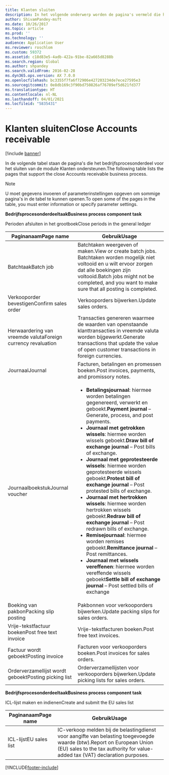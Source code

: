 ```yaml
---
title: Klanten sluiten
description: In het volgende onderwerp worden de pagina's vermeld die het bedrijfsprocesonderdeel voor het sluiten van de module Klanten ondersteunen.
author: ShivamPandey-msft
ms.date: 10/26/2017
ms.topic: article
ms.prod: ''
ms.technology: ''
audience: Application User
ms.reviewer: roschlom
ms.custom: 59372
ms.assetid: c18d83e5-4adb-422a-91be-82a665d8288b
ms.search.region: Global
ms.author: shpandey
ms.search.validFrom: 2016-02-28
ms.dyn365.ops.version: AX 7.0.0
ms.openlocfilehash: bc3355f7fa6f72906e427203234de7ece27595e3
ms.sourcegitcommit: 0e8db169c3f90bd750826af76709ef5d621fd377
ms.translationtype: HT
ms.contentlocale: nl-NL
ms.lasthandoff: 04/01/2021
ms.locfileid: "5835431"
---
```

# <a name="close-accounts-receivable"></a><span data-ttu-id="6326a-103">Klanten sluiten</span><span class="sxs-lookup"><span data-stu-id="6326a-103">Close Accounts receivable</span></span>

[!include [banner](../includes/banner.md)]

<span data-ttu-id="6326a-104">In de volgende tabel staan de pagina's die het bedrijfsprocesonderdeel voor het sluiten van de module Klanten ondersteunen.</span><span class="sxs-lookup"><span data-stu-id="6326a-104">The following table lists the pages that support the close Accounts receivable business process.</span></span>

> [!NOTE] 
> <span data-ttu-id="6326a-105">U moet gegevens invoeren of parameterinstellingen opgeven om sommige pagina's in de tabel te kunnen openen.</span><span class="sxs-lookup"><span data-stu-id="6326a-105">To open some of the pages in the table, you must enter information or specify parameter settings.</span></span>

<span data-ttu-id="6326a-106">**Bedrijfsprocesonderdeeltaak**</span><span class="sxs-lookup"><span data-stu-id="6326a-106">**Business process component task**</span></span>                   

<span data-ttu-id="6326a-107">Perioden afsluiten in het grootboek</span><span class="sxs-lookup"><span data-stu-id="6326a-107">Close periods in the general ledger</span></span>

| <span data-ttu-id="6326a-108">Paginanaam</span><span class="sxs-lookup"><span data-stu-id="6326a-108">Page name</span></span>                            | <span data-ttu-id="6326a-109">Gebruik</span><span class="sxs-lookup"><span data-stu-id="6326a-109">Usage</span></span>                                                                                      |
|--------------------------------------|--------------------------------------------------------------------------------------------|
|<span data-ttu-id="6326a-110">Batchtaak</span><span class="sxs-lookup"><span data-stu-id="6326a-110">Batch job</span></span>                             | <span data-ttu-id="6326a-111">Batchtaken weergeven of maken.</span><span class="sxs-lookup"><span data-stu-id="6326a-111">View or create batch jobs.</span></span> <span data-ttu-id="6326a-112">Batchtaken worden mogelijk niet voltooid en u wilt ervoor zorgen dat alle boekingen zijn voltooid.</span><span class="sxs-lookup"><span data-stu-id="6326a-112">Batch jobs might not be completed, and you want to make sure that all posting is completed.</span></span>                                                                                                               |
|<span data-ttu-id="6326a-113">Verkooporder bevestigen</span><span class="sxs-lookup"><span data-stu-id="6326a-113">Confirm sales order</span></span>                   | <span data-ttu-id="6326a-114">Verkooporders bijwerken.</span><span class="sxs-lookup"><span data-stu-id="6326a-114">Update sales orders.</span></span>                                                                       |
|<span data-ttu-id="6326a-115">Herwaardering van vreemde valuta</span><span class="sxs-lookup"><span data-stu-id="6326a-115">Foreign currency revaluation</span></span>          | <span data-ttu-id="6326a-116">Transacties genereren waarmee de waarden van openstaande klanttransacties in vreemde valuta worden bijgewerkt.</span><span class="sxs-lookup"><span data-stu-id="6326a-116">Generate transactions that update the value of open customer transactions in foreign currencies.</span></span>                                                                                                                         |
| <span data-ttu-id="6326a-117">Journaal</span><span class="sxs-lookup"><span data-stu-id="6326a-117">Journal</span></span>                              | <span data-ttu-id="6326a-118">Facturen, betalingen en promessen boeken.</span><span class="sxs-lookup"><span data-stu-id="6326a-118">Post invoices, payments, and promissory notes.</span></span>                                             |
| <span data-ttu-id="6326a-119">Journaalboekstuk</span><span class="sxs-lookup"><span data-stu-id="6326a-119">Journal voucher</span></span>                      |<ul><li><span data-ttu-id="6326a-120">**Betalingsjournaal**: hiermee worden betalingen gegenereerd, verwerkt en geboekt.</span><span class="sxs-lookup"><span data-stu-id="6326a-120">**Payment journal** – Generate, process, and post payments.</span></span></li><li><span data-ttu-id="6326a-121">**Journaal met getrokken wissels**: hiermee worden wissels geboekt.</span><span class="sxs-lookup"><span data-stu-id="6326a-121">**Draw bill of exchange journal** – Post bills of exchange.</span></span></li><li><span data-ttu-id="6326a-122">**Journaal met geprotesteerde wissels**: hiermee worden geprotesteerde wissels geboekt.</span><span class="sxs-lookup"><span data-stu-id="6326a-122">**Protest bill of exchange journal** – Post protested bills of exchange.</span></span></li><li><span data-ttu-id="6326a-123">**Journaal met hertrokken wissels**: hiermee worden hertrokken wissels geboekt.</span><span class="sxs-lookup"><span data-stu-id="6326a-123">**Redraw bill of exchange journal** – Post redrawn bills of exchange.</span></span></li><li><span data-ttu-id="6326a-124">**Remisejournaal**: hiermee worden remises geboekt.</span><span class="sxs-lookup"><span data-stu-id="6326a-124">**Remittance journal** – Post remittances.</span></span></li><li><span data-ttu-id="6326a-125">**Journaal met wissels vereffenen**: hiermee worden vereffende wissels geboekt</span><span class="sxs-lookup"><span data-stu-id="6326a-125">**Settle bill of exchange journal** – Post settled bills of exchange</span></span></li></ul>                   |
| <span data-ttu-id="6326a-126">Boeking van pakbon</span><span class="sxs-lookup"><span data-stu-id="6326a-126">Packing slip posting</span></span>                 | <span data-ttu-id="6326a-127">Pakbonnen voor verkooporders bijwerken.</span><span class="sxs-lookup"><span data-stu-id="6326a-127">Update packing slips for sales orders.</span></span>                                                     |
| <span data-ttu-id="6326a-128">Vrije-tekstfactuur boeken</span><span class="sxs-lookup"><span data-stu-id="6326a-128">Post free text invoice</span></span>               | <span data-ttu-id="6326a-129">Vrije-tekstfacturen boeken.</span><span class="sxs-lookup"><span data-stu-id="6326a-129">Post free text invoices.</span></span>                                                                   |
| <span data-ttu-id="6326a-130">Factuur wordt geboekt</span><span class="sxs-lookup"><span data-stu-id="6326a-130">Posting invoice</span></span>                      | <span data-ttu-id="6326a-131">Facturen voor verkooporders boeken.</span><span class="sxs-lookup"><span data-stu-id="6326a-131">Post invoices for sales orders.</span></span>                                                            |
| <span data-ttu-id="6326a-132">Orderverzamellijst wordt geboekt</span><span class="sxs-lookup"><span data-stu-id="6326a-132">Posting picking list</span></span>                 |<span data-ttu-id="6326a-133">Orderverzamellijsten voor verkooporders bijwerken.</span><span class="sxs-lookup"><span data-stu-id="6326a-133">Update picking lists for sales orders.</span></span>                                                      |

<span data-ttu-id="6326a-134">**Bedrijfsprocesonderdeeltaak**</span><span class="sxs-lookup"><span data-stu-id="6326a-134">**Business process component task**</span></span>   

<span data-ttu-id="6326a-135">ICL-lijst maken en indienen</span><span class="sxs-lookup"><span data-stu-id="6326a-135">Create and submit the EU sales list</span></span>

| <span data-ttu-id="6326a-136">Paginanaam</span><span class="sxs-lookup"><span data-stu-id="6326a-136">Page name</span></span>                            | <span data-ttu-id="6326a-137">Gebruik</span><span class="sxs-lookup"><span data-stu-id="6326a-137">Usage</span></span>                                                                                      |
|--------------------------------------|--------------------------------------------------------------------------------------------|
|<span data-ttu-id="6326a-138">ICL-lijst</span><span class="sxs-lookup"><span data-stu-id="6326a-138">EU sales list</span></span>                         | <span data-ttu-id="6326a-139">IC-verkoop melden bij de belastingdienst voor aangifte van belasting toegevoegde waarde (btw).</span><span class="sxs-lookup"><span data-stu-id="6326a-139">Report on European Union (EU) sales to the tax authority for value-added tax (VAT) declaration purposes.</span></span>                                                                                                                           |








[!INCLUDE[footer-include](../../includes/footer-banner.md)]
